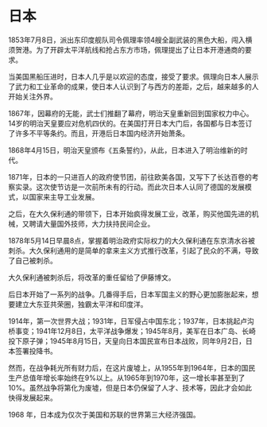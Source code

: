 #  日本

1853年7月8日，派出东印度舰队司令佩理率领4艘全副武装的黑色大船，闯入横须贺港。为了开辟太平洋航线和抢占东方市场，佩理提出了让日本开港通商的要求。  

当美国黑船压进时，日本人几乎是以欢迎的态度，接受了要求。佩理向日本人展示了武力和工业革命的成果，使日本人认识到了与西方的差距，之后，越来越多的人开始关注外界。  

1867年，因幕府的无能，武士们推翻了幕府，明治天皇重新回到国家权力中心。14岁的明治天皇要应对危机四伏的。在美国打开日本大门后，各国都与日本签订了许多不平等条约。而且，开港后日本国内经济开始萧条。  

1868年4月15日，明治天皇颁布《五条誓约》，从此，日本进入了明治维新的时代。  

1871年，日本的一只进百人的政府使节团，前往欧美各国，又写下了长达百卷的考察实录。这次使节访是一次前所未有的行动。而此次日本人认同了德国的发展模式，以国家来主导工业发展。  

之后，在大久保利通的带领下，日本开始疯得发展工业，改革，购买他国先进的机械，又聘请大量国外技师，大力扶持民间企业。  

1878年5月14日早晨8点，掌握着明治政府实际权力的大久保利通在东京清水谷被刺杀。大久保利通用的是简单的拿来主义方式推行改革，引起了民众的不满，导致了自己被刺杀。  

大久保利通被刺杀后，将改革的重任留给了伊藤博文。  

后日本开始了一系列的战争。几番得手后，日本军国主义的野心更加膨胀起来，想要建立大东亚共荣圈，独霸太平洋和印度洋。  

1914年，第一次世界大战；1931年，日军侵占中国东北；1937年，日本挑起卢沟桥事变；1941年12月8日，太平洋战争爆发；1945年8月，美军在日本广岛、长崎投下原子弹；1945年8月15日，天皇向日本国民宣布日本战败，同年9月2日，日本签署投降书。  

然而，在战争耗光所有财力后，在这片废墟上，从1955年到1964年，日本的国民生产总值年增长率始终在9%以上。从1965年到1970年，这一增长率甚至到了10%。虽然战争将第化为废墟，但是日本仍保留了人才、技术等，因此才会如此快得发展起来。  

1968 年，日本成为仅次于美国和苏联的世界第三大经济强国。